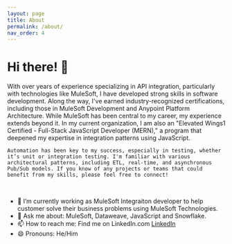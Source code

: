 ```yaml
---
layout: page
title: About
permalink: /about/
nav_order: 4
---
```


<h1> Hi there! 👋 </h1>

<section>
    With over <span id="yearsOfExperience"></span> years of experience specializing in API integration, particularly with technologies like MuleSoft, I have developed strong skills in software development. Along the way, I've earned industry-recognized certifications, including those in MuleSoft Development and Anypoint Platform Architecture. While MuleSoft has been central to my career, my experience extends beyond it. In my current organization, I am also an "Elevated Wings1 Certified - Full-Stack JavaScript Developer (MERN)," a program that deepened my expertise in integration patterns using JavaScript.

    Automation has been key to my success, especially in testing, whether it’s unit or integration testing. I'm familiar with various architectural patterns, including ETL, real-time, and asynchronous Pub/Sub models. If you know of any projects or teams that could benefit from my skills, please feel free to connect!
</section>
<br/>

- 🔭 I’m currently working as MuleSoft Integraiton developer to help customer solve their business problems using MuleSoft Technologies.
- 💬 Ask me about: MuleSoft, Dataweave, JavaScript and Snowflake.
- 📫 How to reach me: Find me on LinkedIn.com [LinkedIn](https://www.linkedin.com/in/hsaddam/)
- 😄 Pronouns: He/Him


<script>
function calculateExperience() {
    let startDate = new Date("2020-02-24");
    let currentDate = new Date();
    
    let totalMonths = (currentDate.getFullYear() - startDate.getFullYear()) * 12 + (currentDate.getMonth() - startDate.getMonth());
    let years = Math.floor(totalMonths / 12);
    let months = totalMonths % 12;
    
    let experience = `${years}.${months.toString().padStart(2, '0')}`;
    document.getElementById("yearsOfExperience").innerText = experience;
}

calculateExperience();
</script>
